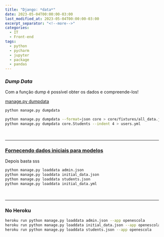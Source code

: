 ```yaml
---
title: "Django: *data*"
date: 2023-05-04T00:00:00-03:00
last_modified_at: 2023-05-04T00:00:00-03:00
excerpt_separator: "<!--more-->"
categories:
  - IT
  - Front-end
tags:
  - python
  - pycharm
  - jupyter
  - package
  - pandas
---
```


### _Dump Data_

Com a função dump é possível obter os dados e compreende-los!

[manage.py dumpdata](https://docs.djangoproject.com/pt-br/3.0/ref/django-admin/#django-admin-dumpdata)

```bash
python manage.py dumpdata

python manage.py dumpdata --format=json core > core/fixtures/all_data.json
python manage.py dumpdata core.Students --indent 4 > users.yml

```

<br>

---

### [Fornecendo dados iniciais para modelos](https://docs.djangoproject.com/pt-br/3.2/howto/initial-data/)

Depois basta sss

```bash
python manage.py loaddata admin.json
python manage.py loaddata initial_data.json
python manage.py loaddata students.json
python manage.py loaddata initial_data.yml
```

<br>

---

### No Heroku

```bash
heroku run python manage.py loaddata admin.json --app openescola
heroku run python manage.py loaddata initial_data.json --app openescola
heroku run python manage.py loaddata students.json --app openescola
```
